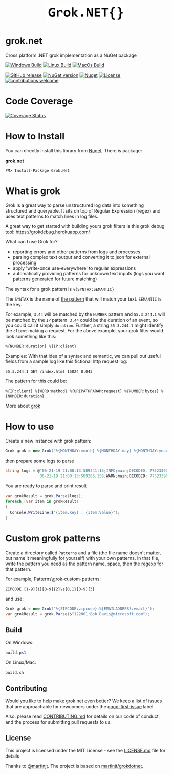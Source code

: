 <p align="center">
  <img src="Grok.png" alt="Grok" width="250"/>
</p>

# grok.net
Cross platform .NET grok implementation as a NuGet package

 [![Windows Build](https://github.com/Marusyk/grok.net/actions/workflows/Windows.yml/badge.svg)](https://github.com/Marusyk/grok.net/actions/workflows/Windows.yml)
 [![Linux Build](https://github.com/Marusyk/grok.net/actions/workflows/Linux.yml/badge.svg)](https://github.com/Marusyk/grok.net/actions/workflows/Linux.yml)
 [![MacOs Build](https://github.com/Marusyk/grok.net/actions/workflows/MacOS.yml/badge.svg)](https://github.com/Marusyk/grok.net/actions/workflows/MacOS.yml)

 [![GitHub release](https://badge.fury.io/gh/Marusyk%2Fgrok.net.svg)](https://github.com/Marusyk/grok.net/releases/tag/1.0.1)
 [![NuGet version](https://badge.fury.io/nu/grok.net.svg)](https://badge.fury.io/nu/grok.net)
 [![Nuget](https://img.shields.io/nuget/dt/grok.net.svg)](https://www.nuget.org/packages/Grok.Net)
 [![License](https://img.shields.io/badge/license-MIT-blue.svg)](https://github.com/Marusyk/grok.net/blob/main/LICENSE) 
 [![contributions welcome](https://img.shields.io/badge/contributions-welcome-brightgreen.svg?style=flat)](https://github.com/Marusyk/grok.net/blob/main/CONTRIBUTING.md)

# Code Coverage

[![Coverage Status](https://coveralls.io/repos/github/Marusyk/grok.net/badge.svg)](https://coveralls.io/github/Marusyk/grok.net)

# How to Install

You can directly install this library from [Nuget](http://nuget.org). There is package:

**[grok.net](https://www.nuget.org/packages/Grok.Net)**

    PM> Install-Package Grok.Net

# What is grok

Grok is a great way to parse unstructured log data into something structured and queryable. It sits on top of Regular Expression (regex) and uses text patterns to match lines in log files.

A great way to get started with building yours grok filters is this grok debug tool: https://grokdebug.herokuapp.com/

What can I use Grok for?
 - reporting errors and other patterns from logs and processes
 - parsing complex text output and converting it to json for external processing
 - apply 'write-once use-everywhere' to regular expressions
 - automatically providing patterns for unknown text inputs (logs you want patterns generated for future matching)

The syntax for a grok pattern is `%{SYNTAX:SEMANTIC}`

The `SYNTAX` is the name of [the pattern](https://raw.githubusercontent.com/logstash-plugins/logstash-patterns-core/main/patterns/grok-patterns) that will match your text. `SEMANTIC` is the key. 

For example, `3.44` will be matched by the `NUMBER` pattern and `55.3.244.1` will be matched by the `IP` pattern. `3.44` could be the duration of an event, so you could call it simply `duration`. Further, a string `55.3.244.1` might identify the `client` making a request.
For the above example, your grok filter would look something like this:

```
%{NUMBER:duration} %{IP:client}
```
Examples: With that idea of a syntax and semantic, we can pull out useful fields from a sample log like this fictional http request log:

```
55.3.244.1 GET /index.html 15824 0.043
```
The pattern for this could be:

```
%{IP:client} %{WORD:method} %{URIPATHPARAM:request} %{NUMBER:bytes} %{NUMBER:duration}
```

More about [grok](https://www.elastic.co/guide/en/logstash/current/plugins-filters-grok.html)

# How to use

Create a new instance with grok pattern:

```csharp
Grok grok = new Grok("%{MONTHDAY:month}-%{MONTHDAY:day}-%{MONTHDAY:year} %{TIME:timestamp};%{WORD:id};%{LOGLEVEL:loglevel};%{WORD:func};%{GREEDYDATA:msg}");
```

then prepare some logs to parse

```csharp
string logs = @"06-21-19 21:00:13:589241;15;INFO;main;DECODED: 775233900043 DECODED BY: 18500738 DISTANCE: 1.5165
               06-21-19 21:00:13:589265;156;WARN;main;DECODED: 775233900043 EMPTY DISTANCE: --------";
```

You are ready to parse and print result

```csharp
var grokResult = grok.Parse(logs);
foreach (var item in grokResult)
{
  Console.WriteLine($"{item.Key} : {item.Value}");
}
```

# Custom grok patterns 

Create a directory called `Patterns` and a file (the file name doesn't matter, but name it meaningfully for yourself) with your own patterns. In that file, write the pattern you need as the pattern name, space, then the regexp for that pattern.

For example, Patterns\grok-custom-patterns:

```
ZIPCODE [1-9]{1}[0-9]{2}\s{0,1}[0-9]{3}
```

and use:

```csharp
Grok grok = new Grok("%{ZIPCODE:zipcode}:%{EMAILADDRESS:email}");
var grokResult = grok.Parse($"122001:Bob.Davis@microsoft.com");
```

## Build

On Windows: 
```powershell
build.ps1
```

On Linux/Mac:
```bash
build.sh
```

## Contributing

Would you like to help make grok.net even better? We keep a list of issues that are approachable for newcomers under the [good-first-issue](https://github.com/Marusyk/grok.net/issues?q=is%3Aopen+is%3Aissue+label%3A%22good+first+issue%22) label.

Also. please read [CONTRIBUTING.md](https://github.com/Marusyk/grok.net/blob/main/CONTRIBUTING.md) for details on our code of conduct, and the process for submitting pull requests to us.

## License

This project is licensed under the MIT License - see the [LICENSE.md](https://github.com/Marusyk/grok.net/blob/main/LICENSE) file for details

Thanks to [@martinjt](https://github.com/martinjt). The project is based on [martinjt/grokdotnet](https://github.com/martinjt/grokdotnet). 
